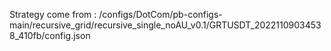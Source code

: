 Strategy come from : /configs/DotCom/pb-configs-main/recursive_grid/recursive_single_noAU_v0.1/GRTUSDT_20221109034538_410fb/config.json